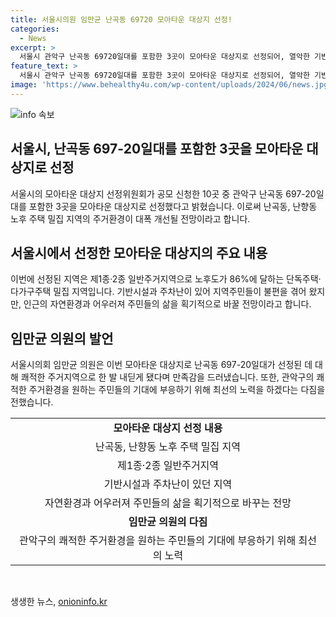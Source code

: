 ```yaml
---
title: 서울시의원 임만균 난곡동 69720 모아타운 대상지 선정!
categories:
  - News
excerpt: >
  서울시 관악구 난곡동 69720일대를 포함한 3곳이 모아타운 대상지로 선정되어, 열악한 기반시설과 노후 다세대·다가구 밀집 지역의 주거환경이 쾌적하게 개선될 전망이다. 이로써 주변의 천혜의 자연환경과 어우러져 주민들의 삶이 획기적으로 변화될 전망이며, 서울시 의회 임만균 의원은 이를 통해 쾌적한 주거환경을 위해 최선의 노력을 하겠다고 다짐했다. 10곳 중 3곳이 선정되어 개별 모아주택 사업이 추진될 예정이다.
feature_text: >
  서울시 관악구 난곡동 69720일대를 포함한 3곳이 모아타운 대상지로 선정되어, 열악한 기반시설과 노후 다세대·다가구 밀집 지역의 주거환경이 쾌적하게 개선될 전망이다. 이로써 주변의 천혜의 자연환경과 어우러져 주민들의 삶이 획기적으로 변화될 전망이며, 서울시 의회 임만균 의원은 이를 통해 쾌적한 주거환경을 위해 최선의 노력을 하겠다고 다짐했다. 10곳 중 3곳이 선정되어 개별 모아주택 사업이 추진될 예정이다.
image: 'https://www.behealthy4u.com/wp-content/uploads/2024/06/news.jpg'
---
```


<p><img src="https://www.behealthy4u.com/wp-content/uploads/2024/06/news.jpg" alt="info 속보" /></p>

<h2 data-ke-size="size26">서울시, 난곡동 697-20일대를 포함한 3곳을 모아타운 대상지로 선정</h2>

<p data-ke-size="size16">서울시의 모아타운 대상지 선정위원회가 공모 신청한 10곳 중 관악구 난곡동 697-20일대를 포함한 3곳을 모아타운 대상지로 선정했다고 밝혔습니다. 이로써 난곡동, 난향동 노후 주택 밀집 지역의 주거환경이 대폭 개선될 전망이라고 합니다.</p>

<h2 data-ke-size="size26">서울시에서 선정한 모아타운 대상지의 주요 내용</h2>

<p data-ke-size="size16">이번에 선정된 지역은 제1종·2종 일반주거지역으로 노후도가 86%에 달하는 단독주택·다가구주택 밀집 지역입니다. 기반시설과 주차난이 있어 지역주민들이 불편을 겪어 왔지만, 인근의 자연환경과 어우러져 주민들의 삶을 획기적으로 바꿀 전망이라고 합니다.</p>

<h2 data-ke-size="size26">임만균 의원의 발언</h2>

<p data-ke-size="size16">서울시의회 임만균 의원은 이번 모아타운 대상지로 난곡동 697-20일대가 선정된 데 대해 쾌적한 주거지역으로 한 발 내딛게 됐다며 만족감을 드러냈습니다. 또한, 관악구의 쾌적한 주거환경을 원하는 주민들의 기대에 부응하기 위해 최선의 노력을 하겠다는 다짐을 전했습니다.</p>

<table>
    <tr>
        <td style="text-align: center; height: 17px;"><b>모아타운 대상지 선정 내용</b></td>
    </tr>
    <tr>
        <td style="text-align: center; height: 17px;">난곡동, 난향동 노후 주택 밀집 지역</td>
    </tr>
    <tr>
        <td style="text-align: center; height: 17px;">제1종·2종 일반주거지역</td>
    </tr>
    <tr>
        <td style="text-align: center; height: 17px;">기반시설과 주차난이 있던 지역</td>
    </tr>
    <tr>
        <td style="text-align: center; height: 17px;">자연환경과 어우러져 주민들의 삶을 획기적으로 바꾸는 전망</td>
    </tr>
    <tr>
        <td style="text-align: center; height: 17px;"><b>임만균 의원의 다짐</b></td>
    </tr>
    <tr>
        <td style="text-align: center; height: 17px;">관악구의 쾌적한 주거환경을 원하는 주민들의 기대에 부응하기 위해 최선의 노력</td>
    </tr>
</table>

<p data-ke-size="size16">&nbsp;</p>
생생한 뉴스, <a href="https://onioninfo.kr" rel="dofollow">onioninfo.kr</a>


